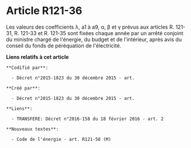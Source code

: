 # Article R121-36

Les valeurs des coefficients λ, a1 à a9, α, β et γ prévus aux articles R. 121-31, R. 121-33 et R. 121-35 sont fixées chaque
année par un arrêté conjoint du ministre chargé de l'énergie, du budget et de l'intérieur, après avis du conseil du fonds de
péréquation de l'électricité.

**Liens relatifs à cet article**

	**Codifié par**:

	  - Décret n°2015-1823 du 30 décembre 2015 - art.

	**Créé par**:

	  - Décret n°2015-1823 du 30 décembre 2015 - art.

	**Liens**:

	  - TRANSFERE: Décret n°2016-158 du 18 février 2016 - art. 2

	**Nouveaux textes**:

	  - Code de l'énergie - art. R121-58 (M)
